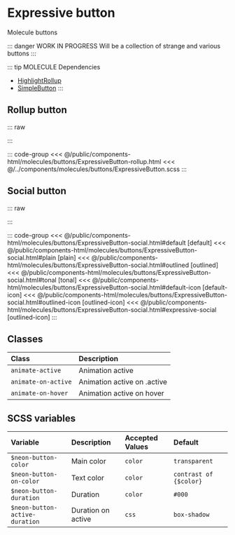 # Expressive button
<Badge type="tip">Molecule</Badge> <Badge type="info">buttons</Badge>

::: danger WORK IN PROGRESS
Will be a collection of strange and various buttons
:::

::: tip MOLECULE Dependencies
- [HighlightRollup](/atoms/highlights/HighlightRollup)
- [SimpleButton](/atoms/buttons/SimpleButton)
:::


## Rollup button

::: raw
<div class="dev-section">
    <!--@include: ../../public/components-html/molecules/buttons/ExpressiveButton-rollup.html -->
</div>
:::

::: code-group
<<< @/public/components-html/molecules/buttons/ExpressiveButton-rollup.html
<<< @/../components/molecules/buttons/ExpressiveButton.scss
:::

## Social button

::: raw
<div class="dev-section">
    <!--@include: ../../public/components-html/molecules/buttons/ExpressiveButton-social.html -->
</div>
:::

::: code-group
<<< @/public/components-html/molecules/buttons/ExpressiveButton-social.html#default [default]
<<< @/public/components-html/molecules/buttons/ExpressiveButton-social.html#plain [plain]
<<< @/public/components-html/molecules/buttons/ExpressiveButton-social.html#outlined [outlined]
<<< @/public/components-html/molecules/buttons/ExpressiveButton-social.html#tonal [tonal]
<<< @/public/components-html/molecules/buttons/ExpressiveButton-social.html#default-icon [default-icon]
<<< @/public/components-html/molecules/buttons/ExpressiveButton-social.html#outlined-icon [outlined-icon]
<<< @/public/components-html/molecules/buttons/ExpressiveButton-social.html#expressive-social [outlined-icon]
:::


## Classes

| Class                    | Description                 |
|:-------------------------|:----------------------------|
| `animate-active`         | Animation active            |
| `animate-on-active`      | Animation active on .active |
| `animate-on-hover`       | Animation active on hover   |

## SCSS variables

| Variable                        | Description        | Accepted Values | Default                |
|:--------------------------------|:-------------------|:----------------|:-----------------------|
| `$neon-button-color`            | Main color         | `color`         | `transparent`          |
| `$neon-button-on-color`         | Text color         | `color`         | `contrast of {$color}` |
| `$neon-button-duration`         | Duration           | `color`         | `#000`                 |
| `$neon-button-active-duration`  | Duration on active | `css`           | `box-shadow`           |

<style lang="scss">
@import "docs/theme.scss";

$expressive-button-primary: $primary-color;
$expressive-button-secondary: $secondary-color;

@import "components/molecules/buttons/ExpressiveButton.scss";
</style>